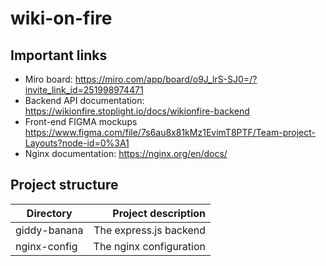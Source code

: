 # wiki-on-fire
## Important links
* Miro board: https://miro.com/app/board/o9J_lrS-SJ0=/?invite_link_id=251998974471
* Backend API documentation: https://wikionfire.stoplight.io/docs/wikionfire-backend
* Front-end FIGMA mockups https://www.figma.com/file/7s6au8x81kMz1EvimT8PTF/Team-project-Layouts?node-id=0%3A1
* Nginx documentation: 
https://nginx.org/en/docs/

## Project structure
| Directory    | Project description |
| ------------ | ------------------: |
| giddy-banana | The express.js backend |
| nginx-config | The nginx configuration |
